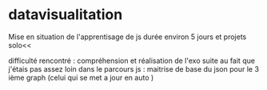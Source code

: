 # datavisualitation

Mise en situation de l'apprentisage de js
durée environ 5 jours et projets solo<<

difficulté rencontré  : compréhension et réalisation  de l'exo suite au fait que j'étais pas assez loin dans le parcours js
                      : maitrise de base du json pour le 3 ième graph (celui qui se met a jour en auto )
